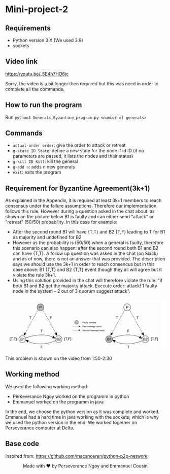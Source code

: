# Mini-project-2

## Requirements
- Python version 3.X (We used 3.9)
- sockets

## Video link

https://youtu.be/_5E4h7HO6jc

Sorry, the video is a bit longer then required but this was need in order to complete all the commands.

## How to run the program
Run ```python3 Generals_Byzantine_program.py <number of generals>```

## Commands

- ```actual-order order```: give the order to attack or retreat
- ```g-state ID State```: define a new state for the node if id ID (if no parameters are passed, it lists the nodes and their states)
- ```g-kill ID Kill```: kill the general
- ```g-add n```: adds n new generals
- ```exit```: exits the program

## Requirement for Byzantine Agreement(3k+1)

As explained in the Appendix, it is required at least 3k+1 members to reach consensus under the failure assumptions. Therefore our implementation follows this rule. However during a question asked in the chat about: as shown on the picture below B1 is faulty and can either send "attack" or "retreat" (50/50) probability. In this case for example:
- After the second round B1 will have {T,T} and B2 {T,F} leading to T for B1 as majority and undefined for B2
- However as the probability is (50/50) when a general is faulty, therefore this scenario can also happen: after the second round both B1 and B2 can have {T,T}. A follow up question was asked in the chat (on Slack) and as of now, there is not an answer that was provided. The description says we should use the 3k+1 in order to reach consencus but in this case above: B1 {T,T} and B2 {T,T} event though they all will agree but it violate the rule 3k+1. 
- Using this solution provided in the chat will therefore violate the rule: "if both B1 and B2 get the majority attack,  Execute order: attack! 1 faulty node in the system – 2 out of 3 quorum suggest attack".

<img src="./problem.png" alt="consensus" title="3k+1">

This problem is shown on the video from 1:50-2:30


## Working method
We used the following working method:
- Perseverance Ngoy worked on the programm in python
- Emmanuel worked on the programm in java


In the end, we choose the python version as it was complete and worked.
Emmanuel had a hard time in java working with the sockets, which is why we used the python version in the end.
We worked together on Perseverance computer at Delta.

## Base code
Inspired from: https://github.com/macsnoeren/python-p2p-network 

<p align="center">Made with ❤ by Perseverance Ngoy and Emmanuel Cousin</p>